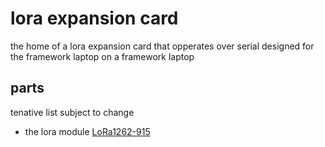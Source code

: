 # lora expansion card

the home of a lora expansion card that opperates over serial designed for the framework laptop on a framework laptop

## parts

tenative list subject to change

- the lora module [LoRa1262-915](https://www.nicerf.com/download_file?path=/siwei_pdf/20231214/xjmmyrDhNbafoBZjnFqFDSLTzyxwwhxNNssYnVyyLBiTlrTEhtavBtIqvKCRsiwei_657a6b5ed4c2b1.64955011.pdf&file_name=LoRa126X%20160mW%20Low%20Power%20Consumption%20Wireless%20Transceiver%20Module%20V2.1)
